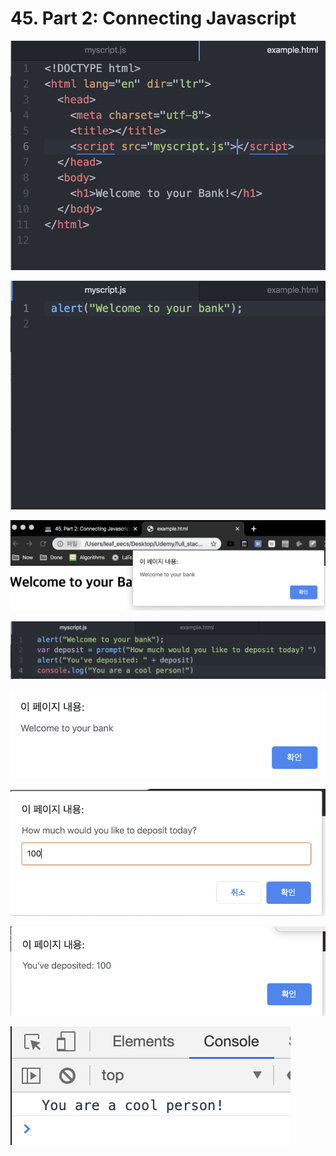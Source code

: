# 45. Part 2: Connecting Javascript

![](.gitbook/assets/2020-01-02-1.57.45.png)

![](.gitbook/assets/2020-01-02-1.58.34.png)

![](.gitbook/assets/2020-01-02-1.58.43.png)







![](.gitbook/assets/2020-01-02-2.02.00.png)

![](.gitbook/assets/2020-01-02-2.02.11.png)

![](.gitbook/assets/2020-01-02-2.02.25.png)

![](.gitbook/assets/2020-01-02-2.02.41.png)

![](.gitbook/assets/2020-01-02-2.03.12.png)

